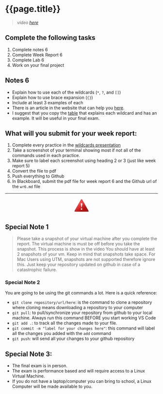 
# {{page.title}}

> *video [here](https://youtu.be/8GUIwzedyoQ)*
 
## Complete the following tasks
1. Complete notes 6
2. Complete Week Report 6
3. Complete Lab 6
4. Work on your final project

## Notes 6
* Explain how to use each of the wildcards (`*`, `?`, and `[]`)
* Explain how to use brace expansion (`{}`)
* Include at least 3 examples of each
* There is an article in the website that can help you [here](https://cis106.com/extra/wildcards/).
* I suggest that you copy the [table](https://cis106.com/extra/wildcards/#why-and-when-should-i-use-a-wildcard) that explains each wildcard and has an example. It will be useful in your final exam.

## What will you submit for your week report:
1. Complete every practice in the [wildcards presentation](https://rapurl.live/h69)
2. Take a screenshot of your terminal showing most if not all of the commands used in each practice.
3. Make sure to label each screenshot using heading 2 or 3 (just like week report 5)
4. Convert the file to pdf
5. Push everything to Github
6. In Blackboard, submit the pdf file for week report 6 and the Github url of the `wr6.md` file



<hr>

<p align="center" style="display:block"><img src="/assets/warning-icon.png" width="50" /></p>

## Special Note 1
> Please take a snapshot of your virtual machine after you complete the report. The virtual machine is must be off before you take the snapshot. This process is show in the video
> You should have at least 2 snapshots of your vm. Keep in mind that snapshots take space.
> For Mac Users using UTM, snapshots are not supported therefore ignore this. Just keep your repository updated on github in case of a catastrophic failure.

### Special Note 2
You are going to be using the git commands a lot. Here is a quick reference:
* `git clone repository/url/here`: is the command to clone a repository where cloning means downloading a repository to your computer
* `git pull`: to pull/synchronize your repository from github to your local machine. Always run this command BEFORE you start working VS Code
* `git add .`: to track all the changes made to your file. 
* `git commit -m "label for your changes here"`: this command will label all the changes you added with the `add` command
* `git push`: will send all your changes to your github repository


## Special Note 3:
* The final exam is in person. 
* The exam is performance based and will require access to a Linux Virtual Machine. 
* If you do not have a laptop/computer you can bring to school, a Linux Computer will be made available to you.
